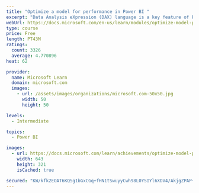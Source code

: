 ```yaml
---
title: "Optimize a model for performance in Power BI "
excerpt: "Data Analysis eXpression (DAX) language is a key feature of Power BI. It is used to create calculated columns, calculated tables, and measures. In this module, you will learn how to use DAX to solve typical analytics problems. You will learn about one of the most popular DAX functions, CALCULATE, and how it can override the default behavior of Power BI."
webUrl: https://docs.microsoft.com/en-us/learn/modules/optimize-model-power-bi/
type: course
price: Free
length: PT43M
ratings:
  count: 3326
  average: 4.770896
heat: 62

provider:
  name: Microsoft Learn
  domain: microsoft.com
  images:
    - url: /assets/images/organizations/microsoft.com-50x50.jpg
      width: 50
      height: 50

levels:
  - Intermediate

topics:
  - Power BI

images:
  - url: https://docs.microsoft.com/learn/achievements/optimize-model-power-bi-social.png
    width: 643
    height: 321
    isCached: true

secured: "KW/kfk2EOAT6KQSg1bGxCGq+fHN1tSwuyyCwh98L0YSIYl6XDV4/AkjgZPAP+pQFEmFhZUOEoNptx7lKUUyvCji2sVS9g0JL6xh8wED4NB6Mz/Lc3GB2WoOdJhF6FFxPkZpmU6HqA6cbIWZEGG9DJIOx0sUw0HpOE4YWWErB+fy8W3zVX5VLiNF9m9pxctFOny8mvUy739HZGyUBYOFRmM9FpX5X9V+ZEpAtCEgk0IQdrYazVK+7WwSEk+3h1Wt3GFaiwnYRXyH4t5bcdhhkr+KmAFAW6d/JfxIzAh/am/OXTSMexZQ+M/YqWmMyQLgcSZaSBTb8KAoxP66txYZdJREAt8BPm0BMWMKsuixxxo3KIAERb0vu0HAMRo5SZQ2EIQYyYkeVd3nSWRsCJxMg+6uMkZa2QhP8RvuYaXvKl8A=;415648ioWpRb25P5GtbJmA=="
---
```


